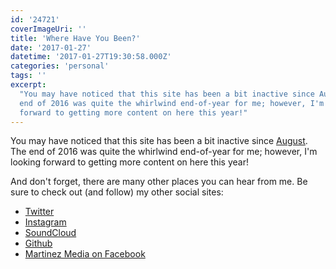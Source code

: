 ```yaml
---
id: '24721'
coverImageUri: ''
title: 'Where Have You Been?'
date: '2017-01-27'
datetime: '2017-01-27T19:30:58.000Z'
categories: 'personal'
tags: ''
excerpt:
  "You may have noticed that this site has been a bit inactive since August. The
  end of 2016 was quite the whirlwind end-of-year for me; however, I'm looking
  forward to getting more content on here this year!"
---
```


You may have noticed that this site has been a bit inactive since
[August](https://www.brandonmartinez.com/2016/08/16/ms-dev-show-at-that-conference-featuring-me/).
The end of 2016 was quite the whirlwind end-of-year for me; however, I'm looking
forward to getting more content on here this year!

And don't forget, there are many other places you can hear from me. Be sure to
check out (and follow) my other social sites:

- [Twitter](http://twitter.brandonmartinez.com/)
- [Instagram](https://www.instagram.com/brandonmartinez/)
- [SoundCloud](http://soundcloud.brandonmartinez.com/)
- [Github](http://github.brandonmartinez.com/)
- [Martinez Media on Facebook](https://www.facebook.com/martinezmediaphotography/)
